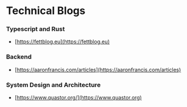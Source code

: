 # Technical Blogs

### Typescript and Rust

* [https://fettblog.eu](https://fettblog.eu)

### Backend

* [https://aaronfrancis.com/articles](https://aaronfrancis.com/articles)

### System Design and Architecture

* [https://www.quastor.org/](https://www.quastor.org)
